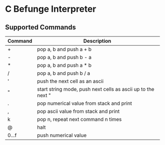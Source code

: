 # C Befunge Interpreter

## Supported Commands

| Command | Description                                                  |
| ------- | ------------------------------------------------------------ |
| +       | pop a, b and push a + b                                      |
| -       | pop a, b and push b - a                                      |
| *       | pop a, b and push a * b                                      |
| /       | pop a, b and push b / a                                      |
| '       | push the next cell as an ascii                               |
| "       | start string mode, push next cells as ascii up to the next " |
| .       | pop numerical value from stack and print                     |
| ,       | pop ascii value from stack and print                         |
| k       | pop n, repeat next command n times                           |
| @       | halt                                                         |
| 0...f   | push numerical value                                         |
